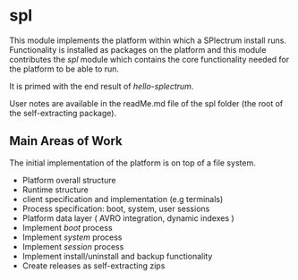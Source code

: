 # spl

This module implements the platform within which a SPlectrum install runs.  
Functionality is installed as packages on the platform and this module contributes the *spl* module
which contains the core functionality needed for the platform to be able to run.

It is primed with the end result of *hello-splectrum*.

User notes are available in the readMe.md file of the spl folder (the root of the self-extracting package).

## Main Areas of Work

 The initial implementation of the platform is on top of a file system.  

 - Platform overall structure
 - Runtime structure
 - client specification and implementation (e.g terminals)
 - Process specification: boot, system, user sessions
 - Platform data layer ( AVRO integration, dynamic indexes )
 - Implement *boot* process
 - Implement *system* process
 - Implement *session* process
 - Implement install/uninstall and backup functionality
 - Create releases as self-extracting zips



